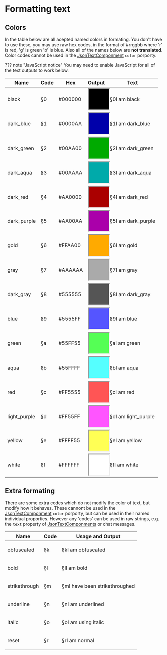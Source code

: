 # Formatting text

## Colors

<style>
    .color{
        height: 50px;
        width: 120%;
        padding-bottom:30%;
        border-style: inset;
    }
</style>

In the table below are all acepted named colors in formating. You don't have to use these, you may use raw hex codes, in the format of #rrggbb where 'r' is red, 'g' is green 'b' is blue. Also all of the names below are **not translated**. Color codes cannot be used in the [JsonTextComponment](/History_Survival/Text/Json/) ```color``` porporty.

??? note "JavaScript notice" 
    You may need to enable JavaScript for all of the text outputs to work below.

| Name         | Code | Hex     | Output                                                 | Text                                         |
| ------------ | ---- | ------- | ------------------------------------------------------ | -------------------------------------------- |
| black        | §0   | #000000 | <div class="color" style="background-color: #000000;"> | <p id="black">§0I am black</p>               |
| dark_blue    | §1   | #0000AA | <div class="color" style="background-color: #0000AA;"> | <p id="dark_blue">§1I am dark_blue</p>       |
| dark_green   | §2   | #00AA00 | <div class="color" style="background-color: #00AA00;"> | <p id="dark_green">§2I am dark_green</p>     |
| dark_aqua    | §3   | #00AAAA | <div class="color" style="background-color: #00AAAA;"> | <p id="dark_aqua">§3I am dark_aqua</p>       |
| dark_red     | §4   | #AA0000 | <div class="color" style="background-color: #AA0000;"> | <p id="dark_red">§4I am dark_red</p>         |
| dark_purple  | §5   | #AA00AA | <div class="color" style="background-color: #AA00AA;"> | <p id="dark_purple">§5I am dark_purple</p>   |
| gold         | §6   | #FFAA00 | <div class="color" style="background-color: #FFAA00;"> | <p id="gold">§6I am gold</p>                 |
| gray         | §7   | #AAAAAA | <div class="color" style="background-color: #AAAAAA;"> | <p id="gray">§7I am gray</p>                 |
| dark_gray    | §8   | #555555 | <div class="color" style="background-color: #555555;"> | <p id="dark_gray">§8I am dark_gray</p>       |
| blue         | §9   | #5555FF | <div class="color" style="background-color: #5555FF;"> | <p id="blue">§9I am blue</p>                 |
| green        | §a   | #55FF55 | <div class="color" style="background-color: #55FF55;"> | <p id="green">§aI am green</p>               |
| aqua         | §b   | #55FFFF | <div class="color" style="background-color: #55FFFF;"> | <p id="aqua">§bI am aqua</p>                 |
| red          | §c   | #FF5555 | <div class="color" style="background-color: #FF5555;"> | <p id="red">§cI am red</p>                   |
| light_purple | §d   | #FF55FF | <div class="color" style="background-color: #FF55FF;"> | <p id="light_purple">§dI am light_purple</p> |
| yellow       | §e   | #FFFF55 | <div class="color" style="background-color: #FFFF55;"> | <p id="yellow">§eI am yellow</p>             |
| white        | §f   | #FFFFFF | <div class="color" style="background-color: #FFFFFF;"> | <p id="white">§fI am white</p>               |

## Extra formating

There are some extra codes which do not modify the color of text, but modify how it behaves. These cannont be used in the [JsonTextComponment](/History_Survival/Text/Json/) ```color``` porporty, but can be used in their named individual proporties.
However any 'codes' can be used in raw strings, e.g. the ```text``` property of [JsonTextComponments](/History_Survival/Text/Json/) or chat messages.


| Name          | Code | Usage and Output                                        |
| ------------- | ---- | ------------------------------------------------------- |
| obfuscated    | §k   | <p id="obfuscated">§kI am obfuscated</p>                |
| bold          | §l   | <p id="bold">§lI am bold</p>                            |
| strikethrough | §m   | <p id="strikethrough">§mI have been strikethroughed</p> |
| underline     | §n   | <p id="underline">§nI am underlined</p>                 |
| italic        | §o   | <p id="italic">§oI am using italic</p>                  |
| reset         | §r   | <p id="reset">§rI am normal</p>                         |

<script>
minerslib.mineParseElement("obfuscated")
minerslib.mineParseElement("bold")
minerslib.mineParseElement("strikethrough")
minerslib.mineParseElement("underline")
minerslib.mineParseElement("italic")
minerslib.mineParseElement("reset")

minerslib.mineParseElement("white")
minerslib.mineParseElement("yellow")
minerslib.mineParseElement("light_purple")
minerslib.mineParseElement("red")
minerslib.mineParseElement("aqua")
minerslib.mineParseElement("green")
minerslib.mineParseElement("blue")
minerslib.mineParseElement("dark_gray")
minerslib.mineParseElement("gray")
minerslib.mineParseElement("gold")
minerslib.mineParseElement("dark_purple")
minerslib.mineParseElement("dark_red")
minerslib.mineParseElement("dark_aqua")
minerslib.mineParseElement("dark_green")
minerslib.mineParseElement("dark_blue")
minerslib.mineParseElement("black")
</script>